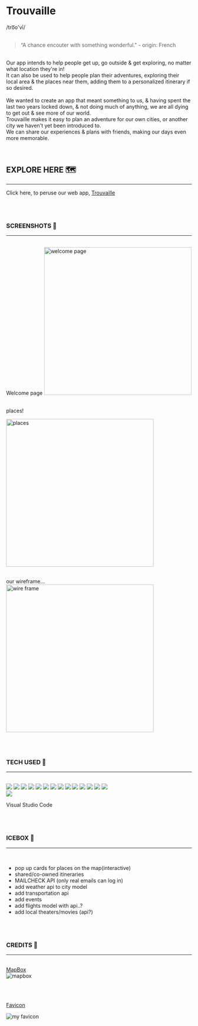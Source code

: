 # Trouvaille 

/tro͞o'vī/
<br>
<br>

> “A chance encouter with something wonderful." - origin: French  

<br>
Our app intends to help people get up, go outside & get exploring, no matter what location they're in! <br>
It can also be used to help people plan their adventures, exploring their local area & the places near them, adding them to a personalized itinerary if so desired.
<br>
<br>
We wanted to create an app that meant something to us, & having spent the last two years locked down, & not doing much of anything, we are all dying to get out & see more of our world.<br> Trouvaille makes it easy to plan an adventure for our own cities, or another city we haven't yet been introduced to. 
<br>
We can share our experiences & plans with friends, making our days even more memorable.
<br>
<br>
<br>

## EXPLORE HERE  🗺
___________________

Click here, to peruse our web app, [Trouvaille](/https://trouvaille-by-wanderlust.netlify.app)

<br>
<br>

### SCREENSHOTS 📸 
___________
<br>
Welcome page


<img src ="https://imgur.com/QTJIyQ6.png" alt="welcome page" width="400"/>
<br>
<br>

places!



<img src ="https://imgur.com/3ydJsiO.png" alt="places" width="400"/>
<br>
<br>


our wireframe...
<br>
<img src ="https://imgur.com/Yy7n3Wd.png" alt="wire frame" width="400"/>


<br>
<br>


### TECH USED 🥾
________________


<br>
 <img src="https://img.shields.io/badge/React-20232A?style=for-the-badge&logo=react&logoColor=61DAFB">
 <img src="https://img.shields.io/badge/Tailwind_CSS-38B2AC?style=for-the-badge&logo=tailwind-css&logoColor=white">
 <img src="https://img.shields.io/badge/HTML5-E34F26?style=for-the-badge&logo=html5&logoColor=white">
 <img src="https://img.shields.io/badge/CSS3-1572B6?style=for-the-badge&logo=css3&logoColor=white">
 <img src="https://img.shields.io/badge/JavaScript-F7DF1E?style=for-the-badge&logo=javascript&logoColor=black">
 <img src="https://img.shields.io/badge/Bootstrap-563D7C?style=for-the-badge&logo=bootstrap&logoColor=white">
 <img src="https://img.shields.io/badge/iOS-000000?style=for-the-badge&logo=ios&logoColor=white">
 <img src="https://img.shields.io/badge/GitHub-100000?style=for-the-badge&logo=github&logoColor=white">

 <img src="https://img.shields.io/badge/Apple-MacBook_Pro_2012-999999?style=for-the-badge&logo=apple&logoColor=white"> 
 <img src="https://img.shields.io/badge/Node.js-43853D?style=for-the-badge&logo=node.js&logoColor=white">
 <img src="https://img.shields.io/badge/Express.js-404D59?style=for-the-badge">
 <img src="https://img.shields.io/badge/MongoDB-4EA94B?style=for-the-badge&logo=mongodb&logoColor=white">
 
 <img src="https://img.shields.io/badge/Netlify-00C7B7?style=for-the-badge&logo=netlify&logoColor=white">
 <img src="https://img.shields.io/badge/Microsoft_Azure-0089D6?style=for-the-badge&logo=microsoft-azure&logoColor=white">
 <br>
 <img src="https://img.shields.io/badge/Slack-4A154B?style=for-the-badge&logo=slack&logoColor=white">

 Visual Studio Code<br>
 

<br>
<br>

### ICEBOX 🧳
___________________
<br>

- pop up cards for places on the map(interactive)
- shared/co-owned itineraries
- MAILCHECK API (only real emails can log in)
- add weather api to city model
- add transportation api
- add events
- add flights model with api..?
- add local theaters/movies (api?)
<br>
<br>

### CREDITS 🌅
______________________________

<br>[MapBox](https://www.mapbox.com/)<br>
![mapbox](/trouvaille-front-end/public/mapbox.png)

<br>
<br>

[Favicon]()

![my favicon](/trouvaille-front-end/public/favicon.png)


